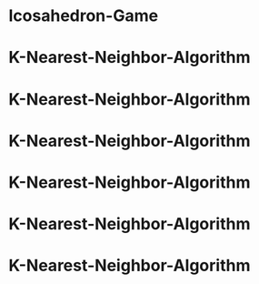 # Icosahedron-Game
# K-Nearest-Neighbor-Algorithm
# K-Nearest-Neighbor-Algorithm
# K-Nearest-Neighbor-Algorithm
# K-Nearest-Neighbor-Algorithm
# K-Nearest-Neighbor-Algorithm
# K-Nearest-Neighbor-Algorithm
